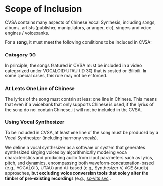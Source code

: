 # Scope of Inclusion

CVSA contains many aspects of Chinese Vocal Synthesis, including songs, albums, artists (publisher, manipulators,
arranger, etc), singers and voice engines / voicebanks.&#x20;

For a **song**, it must meet the following conditions to be included in CVSA:

### Category 30

In principle, the songs featured in CVSA must be included in a video categorized under VOCALOID·UTAU (ID 30) that is
posted on Bilibili. In some special cases, this rule may not be enforced.&#x20;

### At Leats One Line of Chinese

The lyrics of the song must contain at least one line in Chinese. This means that even if a voicebank that only supports
Chinese is used, if the lyrics of the song do not contain Chinese, it will not be included in the CVSA.

### Using Vocal Synthesizer

To be included in CVSA, at least one line of the song must be produced by a Vocal Synthesizer (including harmony
vocals).

We define a vocal synthesizer as a software or system that generates synthesized singing voices by algorithmically
modeling vocal characteristics and producing audio from input parameters such as lyrics, pitch, and dynamics,
encompassing both waveform-concatenation-based (e.g., VOCALOID, UTAU) and AI-based (e.g., Synthesizer V, ACE Studio)
approaches, **but excluding voice conversion tools that solely alter the timbre of pre-existing recordings** (e.g.,
[so-vits svc](https://github.com/svc-develop-team/so-vits-svc)).
